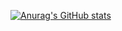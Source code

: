 [![Anurag's GitHub stats](https://github-readme-stats.vercel.app/api?username=yhcinamoll&show_icons=true&theme=radical)](https://github.com/anuraghazra/github-readme-stats)
<!--
**YHCinaMoll/YHCinaMoll** is a ✨ _special_ ✨ repository because its `README.md` (this file) appears on your GitHub profile.

Here are some ideas to get you started:

- 🔭 I’m currently working on ...
- 🌱 I’m currently learning ...
- 👯 I’m looking to collaborate on ...
- 🤔 I’m looking for help with ...
- 💬 Ask me about ...
- 📫 How to reach me: ...
- 😄 Pronouns: ...
- ⚡ Fun fact: ...
-->
